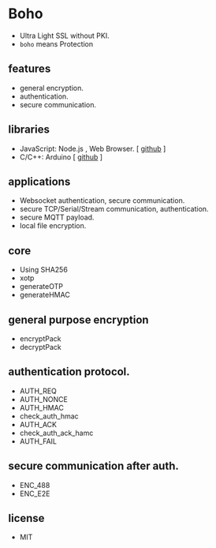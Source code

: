 # Boho

- Ultra Light SSL without PKI.
- ``boho`` means Protection 

## features
- general encryption.
- authentication.
- secure communication.

## libraries
- JavaScript: Node.js , Web Browser. [ [github](https://github.com/remocons/boho) ] 
- C/C++: Arduino [ [github](https://github.com/remocons/boho-arduino) ] 

## applications

- Websocket authentication, secure communication.
- secure TCP/Serial/Stream communication, authentication.
- secure MQTT payload.
- local file encryption.

## core
- Using SHA256
- xotp
- generateOTP
- generateHMAC

## general purpose encryption

- encryptPack
- decryptPack


## authentication protocol.

- AUTH_REQ
- AUTH_NONCE
- AUTH_HMAC
- check_auth_hmac
- AUTH_ACK
- check_auth_ack_hamc
- AUTH_FAIL

## secure communication after auth.

- ENC_488
- ENC_E2E


## license
- MIT
